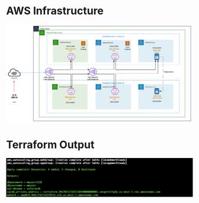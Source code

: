 # AWS Infrastructure
![alt text](https://raw.githubusercontent.com/amansin0504/aws-3tier-app-tfm/main/images/infra.svg)

# Terraform Output
![alt text](https://raw.githubusercontent.com/amansin0504/aws-3tier-app-tfm/main/images/terraform.png)

